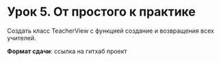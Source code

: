 # Урок 5. От простого к практике

Создать класс TeacherView с функцией создание и возвращения всех учителей.

**Формат сдачи**: ссылка на гитхаб проект